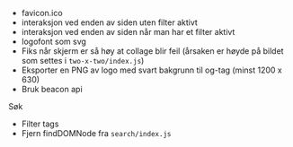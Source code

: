 - favicon.ico
- interaksjon ved enden av siden uten filter aktivt
- interaksjon ved enden av siden når man har et filter aktivt
- logofont som svg
- Fiks når skjerm er så høy at collage blir feil (årsaken er høyde på bildet som settes i `two-x-two/index.js`)
- Eksporter en PNG av logo med svart bakgrunn til og-tag (minst 1200 x 630)
- Bruk beacon api

Søk
- Filter tags
- Fjern findDOMNode fra `search/index.js`
